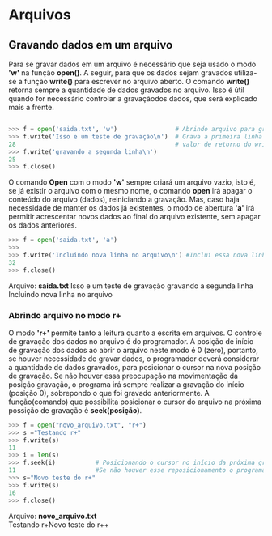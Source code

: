 # Arquivos

## Gravando dados em um arquivo

Para se gravar dados em um arquivo é necessário que seja usado o modo **'w'** na função **open()**. A seguir, para que os dados sejam gravados utiliza-se a função **write()** para escrever no arquivo aberto. O comando **write()** retorna sempre a quantidade de dados gravados no arquivo. Isso é útil quando for necessário controlar a gravaçãodos dados, que será explicado mais a frente.   
``` python

>>> f = open('saida.txt', 'w')                # Abrindo arquivo para gravação. O arquivo saida.txt é criado no diretório corrente.
>>> f.write('Isso e um teste de gravação\n')  # Grava a primeira linha do arquivo. \n no final é para quebrar a linha  
28                                            # valor de retorno do write informando a quantidade de caracteres gravados
>>> f.write('gravando a segunda linha\n')
25
>>> f.close()
```
O comando **Open** com o modo **'w'** sempre criará um arquivo vazio, isto é, se já existir o arquivo com o mesmo nome, o comando **open** irá apagar o conteúdo do arquivo (dados), reiniciando a gravação. Mas, caso haja necessidade de manter os dados já existentes, o modo de abertura **'a'** irá permitir acrescentar novos dados ao final do arquivo existente, sem apagar os dados anteriores.
``` python
>>> f = open('saida.txt', 'a')
>>> 
>>> f.write('Incluindo nova linha no arquivo\n') #Inclui essa nova linha ao final do arquivo saída.
32
>>> f.close()
```
Arquivo: **saida.txt**
Isso e um teste de gravação
gravando a segunda linha
Incluindo nova linha no arquivo

### Abrindo arquivo no modo r+
O modo **'r+'** permite tanto a leitura quanto a escrita em arquivos. O controle de gravação dos dados no arquivo é do programador. A posição de início de gravação dos dados ao abrir o arquivo neste modo é 0 (zero), portanto, se houver necessidade de gravar dados, o programador deverá considerar a quantidade de dados gravados, para posicionar o cursor na nova posição de gravação. Se não houver essa preocupação na movimentação da posição gravação, o programa irá sempre realizar a gravação do início (posição 0), sobrepondo o que foi gravado anteriormente. A função(comando) que possibilita posicionar o cursor do arquivo na próxima possição de gravação é **seek(posição)**.
``` python
>>> f = open("novo_arquivo.txt", "r+")
>>> s ="Testando r+"
>>> f.write(s)
11
>>> i = len(s)
>>> f.seek(i)           # Posicionando o cursor no início da próxima gravação (11). 
11                      #Se não houver esse reposicionamento o programa irá sobrepor os dados escritos antes. 
>>> s="Novo teste do r+"
>>> f.write(s)
16
>>> f.close()
```
Arquivo: **novo_arquivo.txt**<br>
Testando r+Novo teste do r++

